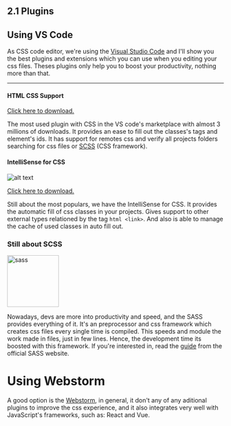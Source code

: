 ## 2.1 Plugins

## Using VS Code

As CSS code editor, we're using the <a href="https://code.visualstudio.com/download">Visual Studio Code</a> and I'll show you the best plugins and extensions which you can use when you editing your css files. Theses plugins only help you to boost your productivity, nothing more than that.


<hr>

#### HTML CSS Support

<a href="https://marketplace.visualstudio.com/items?itemName=ecmel.vscode-html-css">Click here to download.</a>

The most used plugin with CSS in the VS code's marketplace with almost 3 millions of downloads. It provides an ease to fill out the classes's tags and element's ids. It has support for remotes css and verify all projects folders searching for css files or  <a href="https://sass-lang.com/guide">SCSS</a> (CSS framework).

#### IntelliSense for CSS

![alt text](https://i.imgur.com/5crMfTj.gif "IntelliSense Showcase")

<a href="https://marketplace.visualstudio.com/items?itemName=Zignd.html-css-class-completion">Click here to download.</a>


Still about the most populars, we have the IntelliSense for CSS. It provides the automatic fill of css classes in your projects. Gives support to other external types relationed by the tag ```html <link>```. And also is able to manage the cache of used classes in auto fill out.

### Still about SCSS

<img src="https://logos-download.com/wp-content/uploads/2016/09/Sass_logo.png" alt="sass" width="120">

Nowadays, devs are more into productivity and speed, and the SASS provides everything of it. It's an preprocessor and css framework which creates css files every single time is compiled. This speeds and module the work made in files, just in few lines. Hence, the development time its boosted with this framework. If you're interested in, read the  <a href="https://sass-lang.com/guide">guide</a> from the official SASS website.


# Using Webstorm

A good option is the  [Webstorm](https://www.jetbrains.com/pt-br/webstorm/), in general, it don't any of any aditional plugins to improve the css experience, and it also integrates very well with JavaScript's frameworks, such as: React and Vue.